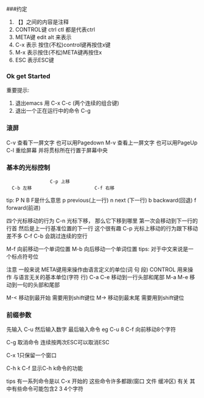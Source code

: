 ###约定  

1. 【】之间的内容是注释
2. CONTROL键 ctrl ctl 都是代表ctrl
3. META键 edit alt 来表示
4. C-x 表示 按住(不松)control键再按住x键
5. M-x 表示按住(不松)META键再按住x
6. ESC 表示ESC键

### Ok get Started
重要提示: 
1. 退出emacs 用 C-x C-c (两个连续的组合键)
2. 退出一个正在运行中的命令 C-g

### 滚屏
C-v 查看下一屏文字 也可以用Pagedown
M-v 查看上一屏文字 也可以用PageUp
C-l 重绘屏幕 并将贯标所在行置于屏幕中央

### 基本的光标控制
                    C-p 上移
      C-b 左移                       C-f 右移 
tip: P N B F是什么意思
p previous(上一行)
n next (下一行)
b backward(回退)
f forward(前进)

四个光标移动的行为
C-n 光标下移， 那么它下移到哪里
第一次会移动到下一行的行首 然后是上一行基准位置的下一行 这个很有趣
C-p 光标上移动的行为跟下移动差不多
C-f C-b 会跳过连续的空行


M-f 向前移动一个单词位置
M-b 向后移动一个单词位置
tips: 对于中文来说是一个标点符号位

注意 一般来说 META键用来操作由语言定义的单位(词 句 段)
CONTROL 用来操作 与语言无关的基本单位(字符 行)
C-a C-e 移动到一行头部和尾部
M-a M-e 移动到一句的头部和尾部

M-< 移动到最开始 需要用到shift键位
M-> 移动到最末尾 需要用到shift键位

### 前缀参数 
先输入 C-u 然后输入数字 最后输入命令
eg C-u 8 C-f 向前移动8个字符

C-g 取消命令
连续按两次ESC可以取消ESC

C-x 1只保留一个窗口

C-h k C-f 显示C-h k命令的功能

tips 有一系列命令是以
C-x 开始的 这些命令许多都跟(窗口 文件 缓冲区) 有关
其中有些命令可能包含2 3 4个字符



### 















